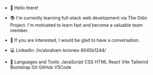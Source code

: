 - 👋 Hello there! 

- 📚 I'm currently learning full-stack web development via The Odin Project. I'm motivated to learn fast and become a valuable team member.

- 💬 If you are interested, I would be glad to have a conversation.

- 💻 LinkedIn: /in/abraham-briones-8045b1244/ 

- 🧰 Languages and Tools: JavaScript CSS HTML React Vite Tailwind Bootstrap Git GitHub VSCode 




<!---
abebriones94/abebriones94 is a ✨ special ✨ repository because its `README.md` (this file) appears on your GitHub profile.
You can click the Preview link to take a look at your changes.
--->
